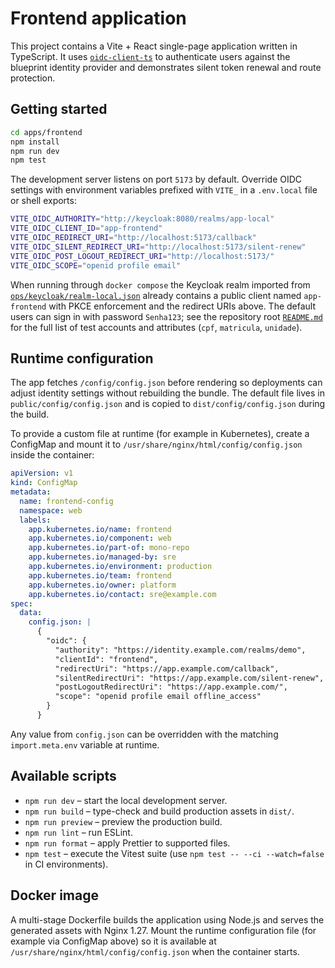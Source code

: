# Frontend application

This project contains a Vite + React single-page application written in TypeScript. It uses
[`oidc-client-ts`](https://github.com/authts/oidc-client-ts) to authenticate users against the
blueprint identity provider and demonstrates silent token renewal and route protection.

## Getting started

```bash
cd apps/frontend
npm install
npm run dev
npm test
```

The development server listens on port `5173` by default. Override OIDC settings with environment
variables prefixed with `VITE_` in a `.env.local` file or shell exports:

```bash
VITE_OIDC_AUTHORITY="http://keycloak:8080/realms/app-local"
VITE_OIDC_CLIENT_ID="app-frontend"
VITE_OIDC_REDIRECT_URI="http://localhost:5173/callback"
VITE_OIDC_SILENT_REDIRECT_URI="http://localhost:5173/silent-renew"
VITE_OIDC_POST_LOGOUT_REDIRECT_URI="http://localhost:5173/"
VITE_OIDC_SCOPE="openid profile email"
```

When running through `docker compose` the Keycloak realm imported from
[`ops/keycloak/realm-local.json`](../../ops/keycloak/realm-local.json) already contains a public
client named `app-frontend` with PKCE enforcement and the redirect URIs above. The default users can
sign in with password `Senha123`; see the repository root [`README.md`](../../README.md) for the full list of
test accounts and attributes (`cpf`, `matricula`, `unidade`).

## Runtime configuration

The app fetches `/config/config.json` before rendering so deployments can adjust identity settings
without rebuilding the bundle. The default file lives in `public/config/config.json` and is copied to
`dist/config/config.json` during the build.

To provide a custom file at runtime (for example in Kubernetes), create a ConfigMap and mount it to
`/usr/share/nginx/html/config/config.json` inside the container:

```yaml
apiVersion: v1
kind: ConfigMap
metadata:
  name: frontend-config
  namespace: web
  labels:
    app.kubernetes.io/name: frontend
    app.kubernetes.io/component: web
    app.kubernetes.io/part-of: mono-repo
    app.kubernetes.io/managed-by: sre
    app.kubernetes.io/environment: production
    app.kubernetes.io/team: frontend
    app.kubernetes.io/owner: platform
    app.kubernetes.io/contact: sre@example.com
spec:
  data:
    config.json: |
      {
        "oidc": {
          "authority": "https://identity.example.com/realms/demo",
          "clientId": "frontend",
          "redirectUri": "https://app.example.com/callback",
          "silentRedirectUri": "https://app.example.com/silent-renew",
          "postLogoutRedirectUri": "https://app.example.com/",
          "scope": "openid profile email offline_access"
        }
      }
```

Any value from `config.json` can be overridden with the matching `import.meta.env` variable at runtime.

## Available scripts

- `npm run dev` – start the local development server.
- `npm run build` – type-check and build production assets in `dist/`.
- `npm run preview` – preview the production build.
- `npm run lint` – run ESLint.
- `npm run format` – apply Prettier to supported files.
- `npm test` – execute the Vitest suite (use `npm test -- --ci --watch=false` in CI environments).

## Docker image

A multi-stage Dockerfile builds the application using Node.js and serves the generated assets with
Nginx 1.27. Mount the runtime configuration file (for example via ConfigMap above) so it is available
at `/usr/share/nginx/html/config/config.json` when the container starts.
